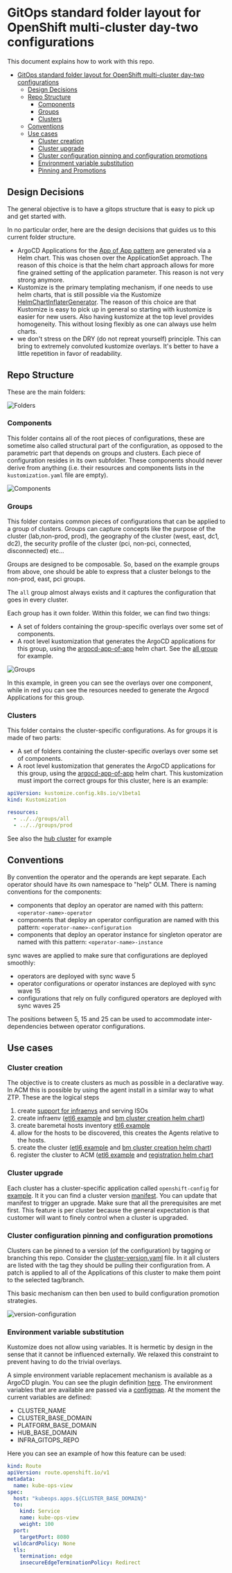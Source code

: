 # GitOps standard folder layout for OpenShift multi-cluster day-two configurations

This document explains how to work with this repo.

<!-- TOC -->

- [GitOps standard folder layout for OpenShift multi-cluster day-two configurations](#gitops-standard-folder-layout-for-openshift-multi-cluster-day-two-configurations)
  - [Design Decisions](#design-decisions)
  - [Repo Structure](#repo-structure)
    - [Components](#components)
    - [Groups](#groups)
    - [Clusters](#clusters)
  - [Conventions](#conventions)
  - [Use cases](#use-cases)
    - [Cluster creation](#cluster-creation)
    - [Cluster upgrade](#cluster-upgrade)
    - [Cluster configuration pinning and configuration promotions](#cluster-configuration-pinning-and-configuration-promotions)
    - [Environment variable substitution](#environment-variable-substitution)
    - [Pinning and Promotions](#pinning-and-promotions)

<!-- /TOC -->

## Design Decisions

The general objective is to have a gitops structure that is easy to pick up and get started with. 

In no particular order, here are the design decisions that guides us to this current folder structure.

- ArgoCD Applications for the [App of App pattern](https://argo-cd.readthedocs.io/en/stable/operator-manual/cluster-bootstrapping/#app-of-apps-pattern) are generated via a Helm chart. This was chosen over the ApplicationSet approach. The reason of this choice is that the helm chart approach allows for more fine grained setting of the application parameter. This reason is not very strong anymore.
- Kustomize is the primary templating mechanism, if one needs to use helm charts, that is still possible via the Kustomize [HelmChartInflaterGenerator](https://kubectl.docs.kubernetes.io/references/kustomize/builtins/#_helmchartinflationgenerator_). The reason of this choice are that Kustomize is easy to pick up in general so starting with kustomize is easier for new users. Also having kustomize at the top level provides homogeneity. This without losing flexibly as one can always use helm charts.
- we don't stress on the DRY (do not repreat yourself) principle. This can bring to extremely convoluted kustomize overlays. It's better to have a little repetition in favor of readability.

## Repo Structure

These are the main folders:

![Folders](./media/folders.png "Folders")

### Components

This folder contains all of the root pieces of configurations, these are sometime also called structural part of the configuration, as opposed to the parametric part that depends on groups and clusters. Each piece of configuration resides in its own subfolder. These components should never derive from anything (i.e. their resources and components lists in the `kustomization.yaml` file are empty).

![Components](./media/components.png "Components")

### Groups

This folder contains common pieces of configurations that can be applied to a group of clusters. Groups can capture concepts like the purpose of the cluster (lab,non-prod, prod), the geography of the cluster (west, east, dc1, dc2), the security profile of the cluster (pci, non-pci, connected, disconnected) etc...

Groups are designed to be composable. So, based on the example groups from above, one should be able to express that a cluster belongs to the non-prod, east, pci groups.

The `all` group almost always exists and it captures the configuration that goes in every cluster.

Each group has it own folder. Within this folder, we can find two things: 

- A set of folders containing the group-specific overlays over some set of components.
- A root level kustomization that generates the ArgoCD applications for this group, using the [argocd-app-of-app](.helm/charts/argocd-app-of-app/) helm chart. See the [all group](./groups/all/kustomization.yaml) for example.

![Groups](.media/groups.png "Groups")

In this example, in green you can see the overlays over one component, while in red you can see the resources needed to generate the Argocd Applications for this group.

### Clusters

This folder contains the cluster-specific configurations. As for groups it is made of two parts:

- A set of folders containing the cluster-specific overlays over some set of components.
- A root level kustomization that generates the ArgoCD applications for this group, using the [argocd-app-of-app](.helm/charts/argocd-app-of-app/) helm chart. This kustomization must import the correct groups for this cluster, here is an example:

```yaml
apiVersion: kustomize.config.k8s.io/v1beta1
kind: Kustomization

resources:
  - ../../groups/all
  - ../../groups/prod
```

See also the [hub cluster](./clusters/hub/kustomization.yaml) for example

## Conventions

By convention the operator and the operands are kept separate. Each operator should have its own namespace to "help" OLM. There is naming conventions for the components:

- components that deploy an operator are named with this pattern: `<operator-name>-operator`
- components that deploy an operator configuration are named with this pattern: `<operator-name>-configuration`
- components that deploy an operator instance for singleton operator are named with this pattern: `<operator-name>-instance`

sync waves are applied to make sure that configurations are deployed smoothly:

- operators are deployed with sync wave 5
- operator configurations or operator instances are deployed with sync wave 15
- configurations that rely on fully configured operators are deployed with sync waves 25

The positions between 5, 15 and 25 can be used to accommodate inter-dependencies between operator configurations.

## Use cases

### Cluster creation

The objective is to create clusters as much as possible in a declarative way.
In ACM this is possible by using the agent install in a similar way to what ZTP.
These are the logical steps

1. create [support for infraenvs](./components/acm-configuration/) and serving ISOs
2. create infraenv ([etl6 example](./clusters/hub/overlays/cluster-etl6/kustomization.yaml) and [bm cluster creation helm chart](.helm-charts/bm-cluster-agent-install/templates/infra-env.yaml))
3. create baremetal hosts inventory [etl6 example](./clusters/hub/overlays/cluster-etl6)
4. allow for the hosts to be discovered, this creates the Agents relative to the hosts.
6. create the cluster ([etl6 example](./clusters/hub/overlays/cluster-etl6/kustomization.yaml) and [bm cluster creation helm chart](.helm-charts/bm-cluster-agent-install/templates/agent-cluster-install.yaml))
7. register the cluster to ACM ([etl6 example](./clusters/hub/overlays/cluster-etl6/kustomization.yaml) and [registration helm chart](.helm-charts/cluster-registration/)

### Cluster upgrade

Each cluster has a cluster-specific application called `openshift-config` for [example](./clusters/etl6/overlays/openshift-config/). It it you can find a cluster version [manifest](./clusters/etl6/overlays/openshift-config/cluster-version.yaml).
You can update that manifest to trigger an upgrade. Make sure that all the prerequisites are met first.
This feature is per cluster because the general expectation is that customer will want to finely control when a cluster is upgraded.  

### Cluster configuration pinning and configuration promotions

Clusters can be pinned to a version (of the configuration) by tagging or branching this repo.
Consider the [cluster-version.yaml](./clusters/cluster-versions.yaml) file. In it all clusters are listed with the tag they should be pulling their configuration from. 
A patch is applied to all of the Applications of this cluster to make them point to the selected tag/branch.

This basic mechanism can then ben used to build configuration promotion strategies.

![version-configuration](./media/configuration-versioning.drawio.png "version-configuration")


### Environment variable substitution

Kustomize does not allow using variables. It is hermetic by design in the sense that it cannot be influenced externally. We relaxed this constraint to prevent having to do the trivial overlays.

A simple environment variable replacement mechanism is available as a ArgoCD plugin. You can see the plugin definition [here](./components/gitops-boostrap-policy/manifests/gitops-instance/base/setenv-cmp-plugin-configmap.yaml). The environment variables that are available are passed via a [configmap](./components/gitops-boostrap-policy/manifests/gitops-instance/base/environment-variables-configmap.yaml). At the moment the current variables are defined:

- CLUSTER_NAME
- CLUSTER_BASE_DOMAIN
- PLATFORM_BASE_DOMAIN
- HUB_BASE_DOMAIN
- INFRA_GITOPS_REPO

Here you can see an example of how this feature can be used:

```yaml
kind: Route
apiVersion: route.openshift.io/v1
metadata:
  name: kube-ops-view
spec:
  host: "kubeops.apps.${CLUSTER_BASE_DOMAIN}"
  to:
    kind: Service
    name: kube-ops-view
    weight: 100
  port:
    targetPort: 8080
  wildcardPolicy: None
  tls:
    termination: edge
    insecureEdgeTerminationPolicy: Redirect  
```    




